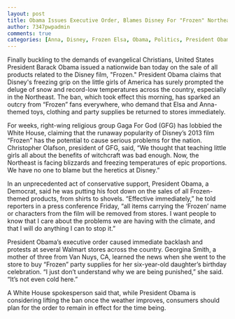 ```yaml
---
layout: post
title: Obama Issues Executive Order, Blames Disney For "Frozen" Northeast
author: 7347pwpadmin
comments: true
categories: [Anna, Disney, Frozen Elsa, Obama, Politics, President Obama, Thanks Obama]
---
```

Finally buckling to the demands of evangelical Christians, United States President Barack Obama issued a nationwide ban today on the sale of all products related to the Disney film, "Frozen." President Obama claims that Disney's freezing grip on the little girls of America has surely prompted the deluge of snow and record-low temperatures across the country, especially in the Northeast. The ban, which took effect this morning, has sparked an outcry from “Frozen” fans everywhere, who demand that Elsa and Anna-themed toys, clothing and party supplies be returned to stores immediately.

For weeks, right-wing religious group Gaga For God (GFG) has lobbied the White House, claiming that the runaway popularity of Disney’s 2013 film “Frozen” has the potential to cause serious problems for the nation. Christopher Olafson, president of GFG, said, “We thought that teaching little girls all about the benefits of witchcraft was bad enough. Now, the Northeast is facing blizzards and freezing temperatures of epic proportions. We have no one to blame but the heretics at Disney.”

In an unprecedented act of conservative support, President Obama, a Democrat, said he was putting his foot down on the sales of all Frozen-themed products, from shirts to shovels. “Effective immediately,” he told reporters in a press conference Friday, “all items carrying the ‘Frozen’ name or characters from the film will be removed from stores. I want people to know that I care about the problems we are having with the climate, and that I will do anything I can to stop it.”

President Obama’s executive order caused immediate backlash and protests at several Walmart stores across the country. Georgina Smith, a mother of three from Van Nuys, CA, learned the news when she went to the store to buy “Frozen” party supplies for her six-year-old daughter’s birthday celebration. “I just don’t understand why we are being punished,” she said. “It’s not even cold here.”

A White House spokesperson said that, while President Obama is considering lifting the ban once the weather improves, consumers should plan for the order to remain in effect for the time being.

